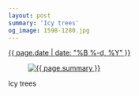 ```yaml
---
layout: post
summary: 'Icy trees'
og_image: 1598-1280.jpg
---
```


<p>
 <time>
  <a href="/1598">
   {{ page.date | date: "%B %-d, %Y" }}
  </a>
 </time>
 <a href="/1598">
  <figure data-taken="2/25/2022">
   <img alt="{{ page.summary }}" sizes="(min-width: 700px) 50vw, calc(100vw - 2rem)" src="{{ site.assets_url }}/1598-640.jpg" srcset="{{ site.assets_url }}/1598-320.jpg 320w, {{ site.assets_url }}/1598-640.jpg 640w, {{ site.assets_url }}/1598-960.jpg 960w, {{ site.assets_url }}/1598-1280.jpg 1280w"/>
  </figure>
 </a>
 <span>
  Icy trees
 </span>
</p>
